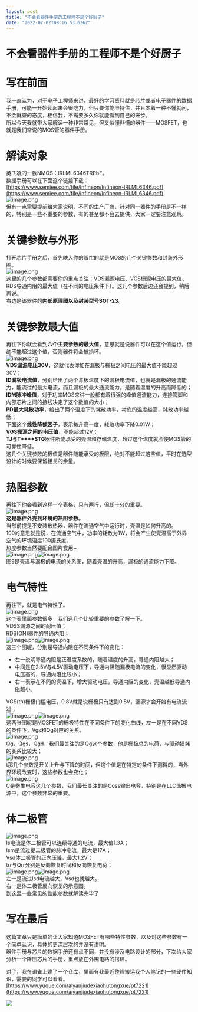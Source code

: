```yaml
---
layout: post
title: "不会看器件手册的工程师不是个好厨子"
date: "2022-07-02T09:16:53.626Z"
---
```

不会看器件手册的工程师不是个好厨子
=================

写在前面
====

我一直认为，对于电子工程师来讲，最好的学习资料就是芯片或者电子器件的数据手册，可能一开始读起来会很吃力，但只要你能坚持住，并且本着一种不懂就问，不会就查的态度，相信我，不需要多久你就能看到自己的进步。  
所以今天我就带大家解读一种非常常见，但又似懂非懂的器件——MOSFET，也就是我们常说的MOS管的器件手册。

解读对象
====

英飞凌的一款NMOS：lRLML6346TRPbF。  
数据手册可以在下面这个链接下载：[https://www.semiee.com/file/Infineon/Infineon-IRLML6346.pdf](https://www.semiee.com/file/Infineon/Infineon-IRLML6346.pdf)  
![image.png](https://cdn.nlark.com/yuque/0/2022/png/29409159/1656642235428-3f01b2b2-b320-4c1d-8a79-7b421028e424.png#clientId=u4df09f80-82ba-4&crop=0&crop=0&crop=1&crop=1&from=paste&height=184&id=u62d7b196&margin=%5Bobject%20Object%5D&name=image.png&originHeight=184&originWidth=995&originalType=binary&ratio=1&rotation=0&showTitle=false&size=19693&status=done&style=none&taskId=ud0b51acd-ec18-4f60-8b0b-e3400048f98&title=&width=995)  
但有一点需要提前给大家说明，不同的生产厂商，针对同一器件的手册是不一样的，特别是一些不重要的参数，有的甚至都不会去提供，大家一定要注意观察。

关键参数与外形
=======

打开芯片手册之后，首先映入你的眼帘的就是MOS的几个关键参数和封装外形图。  
![image.png](https://cdn.nlark.com/yuque/0/2022/png/29409159/1656642817085-ef843b0f-ff65-4040-b95b-ff54f146a5c8.png#clientId=u4df09f80-82ba-4&crop=0&crop=0&crop=1&crop=1&from=paste&height=223&id=u08d99a1d&margin=%5Bobject%20Object%5D&name=image.png&originHeight=357&originWidth=900&originalType=binary&ratio=1&rotation=0&showTitle=false&size=93475&status=done&style=none&taskId=uf697019c-ede7-4582-a9dd-697facf1680&title=&width=562)  
这里的几个参数都需要你的重点关注：VDS漏源电压、VGS栅源电压的最大值、RDS导通内阻的最大值（在不同的电压条件下）。这几个参数后边还会提到，稍后再说。  
右边是该器件的**内部原理图以及封装型号SOT-23**。

关键参数最大值
=======

再往下你就会看到**六个主要参数的最大值**，意思就是说器件可以在这个值运行，但绝不能超过这个值，否则器件将会被损坏。  
![image.png](https://cdn.nlark.com/yuque/0/2022/png/29409159/1656643534997-4bb42395-e925-46e3-ae26-096aada19ace.png#clientId=u4df09f80-82ba-4&crop=0&crop=0&crop=1&crop=1&from=paste&height=290&id=ud95e90f3&margin=%5Bobject%20Object%5D&name=image.png&originHeight=290&originWidth=882&originalType=binary&ratio=1&rotation=0&showTitle=false&size=73996&status=done&style=none&taskId=u49ca43e8-0ca0-40d5-8a74-1ffde8d779c&title=&width=882)  
**V****DS****漏源电压30V**，这就代表你加在漏极与栅极之间电压的最大值不能超过30V；  
**I****D****漏极电流值**，分别给出了两个背板温度下的漏极电流值，也就是漏极的通流能力，能流过的最大电流，而且漏极的最大通流能力，是随着温度的升高而降低的；  
**I****DM****脉冲峰值**，对于功率MOS来讲一般都有着很强的峰值通流能力，连接管脚和内部芯片之间的接线决定了这个数值的大小；  
**P****D****最大耗散功率**，给出了两个温度下的耗散功率，衬底的温度越高，耗散功率越低；  
下面这个**线性降额因子**，表示每升高一度，耗散功率下降0.01W；  
**V****GS****栅源之间的电压值**，不能超过12V；  
**T****J****与T\*\*\*\*STG**器件所能承受的壳温和存储温度，超过这个温度就会使MOS管的可靠性降低。  
这几个关键参数的极值是器件随能承受的极限，绝对不能超过这些值，平时在选型设计的时候要保留相关的余量。

热阻参数
====

再往下你会看到这样一个表格，只有两行，但却十分的重要。  
![image.png](https://cdn.nlark.com/yuque/0/2022/png/29409159/1656644539893-189de24c-66c4-4f17-829c-6739dd4cfb06.png#clientId=u4df09f80-82ba-4&crop=0&crop=0&crop=1&crop=1&from=paste&height=108&id=uff806b0d&margin=%5Bobject%20Object%5D&name=image.png&originHeight=108&originWidth=860&originalType=binary&ratio=1&rotation=0&showTitle=false&size=24892&status=done&style=none&taskId=u2e8c2f2a-e7e2-4430-8a34-23c8191029d&title=&width=860)  
**这是器件外壳到环境的热阻参数。**  
当然前提是不安装散热器，器件在流通空气中运行时，壳温是如何升高的。  
100的意思就是说，在流通空气中，功率的耗散为1W，将会产生使壳温高于外界空气的环境温度100摄氏度。  
热度参数当然要配合图片食用~  
![image.png](https://cdn.nlark.com/yuque/0/2022/png/29409159/1656644920114-634897cb-7693-4df7-9715-d5318f930b3a.png#clientId=u4df09f80-82ba-4&crop=0&crop=0&crop=1&crop=1&from=paste&height=279&id=ub6a24967&margin=%5Bobject%20Object%5D&name=image.png&originHeight=486&originWidth=448&originalType=binary&ratio=1&rotation=0&showTitle=false&size=33843&status=done&style=none&taskId=u52545143-debd-493f-8f91-594325c25d7&title=&width=257)![image.png](https://cdn.nlark.com/yuque/0/2022/png/29409159/1656644932224-94da7640-4aa7-4bb3-a396-2f6a85c959c6.png#clientId=u4df09f80-82ba-4&crop=0&crop=0&crop=1&crop=1&from=paste&height=234&id=u9ad17878&margin=%5Bobject%20Object%5D&name=image.png&originHeight=472&originWidth=919&originalType=binary&ratio=1&rotation=0&showTitle=false&size=116237&status=done&style=none&taskId=u6c84465b-d1b9-42f9-befc-cafc74811f4&title=&width=455)  
图9是壳温与漏极的电流的关系图，随着壳温的升高，漏极的通流能力下降。

电气特性
====

再往下，就是电气特性了。  
![image.png](https://cdn.nlark.com/yuque/0/2022/png/29409159/1656670078485-47055f68-007c-420c-ab65-6c98545d17bd.png#clientId=ude3eec65-2e8a-4&crop=0&crop=0&crop=1&crop=1&from=paste&height=471&id=u9f7a8e6b&margin=%5Bobject%20Object%5D&name=image.png&originHeight=589&originWidth=870&originalType=binary&ratio=1&rotation=0&showTitle=false&size=186590&status=done&style=none&taskId=u7696e5a4-5004-477f-b4e6-a29c611fa2a&title=&width=696)  
这个表里面参数很多，我们选几个比较重要的参数了解一下。  
VDSS漏源之间的耐压值；  
RDS(ON)器件的导通内阻；  
![image.png](https://cdn.nlark.com/yuque/0/2022/png/29409159/1656670749691-391c7385-9c79-4fc5-85b2-b36fe5ed5424.png#clientId=ude3eec65-2e8a-4&crop=0&crop=0&crop=1&crop=1&from=paste&height=209&id=u1e4286d2&margin=%5Bobject%20Object%5D&name=image.png&originHeight=523&originWidth=566&originalType=binary&ratio=1&rotation=0&showTitle=false&size=49456&status=done&style=none&taskId=u7a39ad70-3ee9-4204-8486-991c39aa6a0&title=&width=225.8000030517578)![image.png](https://cdn.nlark.com/yuque/0/2022/png/29409159/1656670784022-a54dabb8-9a53-4bab-807e-3388d5221089.png#clientId=ude3eec65-2e8a-4&crop=0&crop=0&crop=1&crop=1&from=paste&height=226&id=u2e6729d1&margin=%5Bobject%20Object%5D&name=image.png&originHeight=522&originWidth=1097&originalType=binary&ratio=1&rotation=0&showTitle=false&size=98180&status=done&style=none&taskId=u76dc67af-5fdf-41e8-9b2a-15e3a3afbea&title=&width=474)  
这三个图呢，分别是导通内阻在不同条件下的变化：

*   左一说明导通内阻是正温度系数的，随着温度的升高，导通内阻越大；
*   中间是在2.5V与4.5V驱动电压下，导通内阻随漏极电流的变化，很显然驱动电压高的，导通内阻比较小；
*   右一表示在不同的壳温下，增大驱动电压，导通内阻的变化，壳温越低导通内阻越小。

VGS(th)栅极门槛电压，0.8V就是说栅极只有达到0.8V，漏源才会开始有电流流过；  
![image.png](https://cdn.nlark.com/yuque/0/2022/png/29409159/1656671298742-17dc8dfd-19b4-4bf9-8277-60990cf1bdf8.png#clientId=ude3eec65-2e8a-4&crop=0&crop=0&crop=1&crop=1&from=paste&height=312&id=u6f142b16&margin=%5Bobject%20Object%5D&name=image.png&originHeight=509&originWidth=557&originalType=binary&ratio=1&rotation=0&showTitle=false&size=64961&status=done&style=none&taskId=u531fea63-a03a-4991-813e-272fa2b78a3&title=&width=341.6000061035156)![image.png](https://cdn.nlark.com/yuque/0/2022/png/29409159/1656671452464-01eadfdc-fb75-41b1-9c3c-3d77da647b98.png#clientId=ude3eec65-2e8a-4&crop=0&crop=0&crop=1&crop=1&from=paste&height=315&id=u0287f953&margin=%5Bobject%20Object%5D&name=image.png&originHeight=521&originWidth=554&originalType=binary&ratio=1&rotation=0&showTitle=false&size=51148&status=done&style=none&taskId=ud0f914bf-9080-4aff-859e-0a32c027a17&title=&width=335.20001220703125)  
这两张图呢是MOSFET的栅极特性在不同条件下的变化曲线，左一是在不同VDS的条件下，Vgs和Qg对应的关系。  
![image.png](https://cdn.nlark.com/yuque/0/2022/png/29409159/1656671748353-a93a2342-ab4f-4227-b50a-2ab658d1504c.png#clientId=ude3eec65-2e8a-4&crop=0&crop=0&crop=1&crop=1&from=paste&height=78&id=u51552a3e&margin=%5Bobject%20Object%5D&name=image.png&originHeight=98&originWidth=1074&originalType=binary&ratio=1&rotation=0&showTitle=false&size=30897&status=done&style=none&taskId=uf0eef416-aa2a-441f-85f3-879fcf46f0c&title=&width=859.2)  
Qg，Qgs，Qgd，我们最关注的是Qg这个参数，他是栅极总的电荷，与驱动损耗的关系比较大；  
![image.png](https://cdn.nlark.com/yuque/0/2022/png/29409159/1656671733766-36b36b4c-c9d2-49d2-90a4-158dd11309ef.png#clientId=ude3eec65-2e8a-4&crop=0&crop=0&crop=1&crop=1&from=paste&height=100&id=u25fe0ef7&margin=%5Bobject%20Object%5D&name=image.png&originHeight=125&originWidth=1092&originalType=binary&ratio=1&rotation=0&showTitle=false&size=29110&status=done&style=none&taskId=u2c3d43ea-ea68-4745-8a0d-6b040ebe6d1&title=&width=873.6)  
t那几个参数是开关上升与下降的时间，但这个值是在特定的条件下测得的，当外界环境改变时，这些参数也会变化；  
![image.png](https://cdn.nlark.com/yuque/0/2022/png/29409159/1656671708827-190582b3-9850-4104-9697-f12c45883a43.png#clientId=ude3eec65-2e8a-4&crop=0&crop=0&crop=1&crop=1&from=paste&height=80&id=ue60885c4&margin=%5Bobject%20Object%5D&name=image.png&originHeight=100&originWidth=1079&originalType=binary&ratio=1&rotation=0&showTitle=false&size=28727&status=done&style=none&taskId=u5fe08c77-b42c-43cb-b7e1-5d2902c9111&title=&width=863.2)  
C是寄生电容这几个参数，我们最长关注的是Coss输出电容，特别是在LLC谐振电源中，这个参数非常的重要。

体二极管
====

![image.png](https://cdn.nlark.com/yuque/0/2022/png/29409159/1656671806606-362f6d10-5002-4b8e-9d6d-4a6ee91fb206.png#clientId=ude3eec65-2e8a-4&crop=0&crop=0&crop=1&crop=1&from=paste&height=234&id=u0c93a8aa&margin=%5Bobject%20Object%5D&name=image.png&originHeight=292&originWidth=1077&originalType=binary&ratio=1&rotation=0&showTitle=false&size=97011&status=done&style=none&taskId=ud6dc24af-0e6d-4758-aac7-dbb593a50b1&title=&width=861.6)  
Is电流是体二极管可以连续导通的电流，最大值1.3A；  
Ism是流过提二极管的脉冲电流，最大是17A；  
Vsd体二极管的正向压降，最大1.2V；  
trr与Qrr分别是反向恢复时间和反向恢复电荷；  
![image.png](https://cdn.nlark.com/yuque/0/2022/png/29409159/1656671978545-bbf59ed2-c4b2-48b4-bf29-1b5cf737e12b.png#clientId=ude3eec65-2e8a-4&crop=0&crop=0&crop=1&crop=1&from=paste&height=278&id=ud1b88484&margin=%5Bobject%20Object%5D&name=image.png&originHeight=591&originWidth=564&originalType=binary&ratio=1&rotation=0&showTitle=false&size=61210&status=done&style=none&taskId=ud7e23e71-3ed5-4e8a-b730-4d094bf20b9&title=&width=265.20001220703125)![image.png](https://cdn.nlark.com/yuque/0/2022/png/29409159/1656672253581-c81743e5-ed4c-4ca0-ab4b-20211f4fefa6.png#clientId=ude3eec65-2e8a-4&crop=0&crop=0&crop=1&crop=1&from=paste&height=198&id=u06465287&margin=%5Bobject%20Object%5D&name=image.png&originHeight=308&originWidth=544&originalType=binary&ratio=1&rotation=0&showTitle=false&size=34914&status=done&style=none&taskId=ua9d4c2e3-413b-443e-ba39-0e27cf4cbac&title=&width=349.20001220703125)  
左一是流过Isd电流越大，Vsd也就越大。  
右一是体二极管反向恢复的示意图。  
到这里一些常见的性能参数就解读完毕了

写在最后
====

这篇文章只是简单的让大家知道MOSFET有哪些特性参数，以及对这些参数有一个简单认识，具体的更深层次的并没有讲明。  
器件手册与芯片的数据手册还有点不同，并没有涉及电路设计的部分，下次给大家分析一个降压芯片的手册，重点放在外围电路的搭建。

对了，我在语雀上建了一个仓库，里面有我最近整理搬运我个人笔记的一些硬件知识，需要的同学可以看看。[https://www.yuque.com/aiyanjiudexiaohutongxue/pt7221](https://www.yuque.com/aiyanjiudexiaohutongxue/pt7221)

![](https://img2022.cnblogs.com/blog/2555173/202207/2555173-20220702085939849-800123577.png)

​  
​​​​